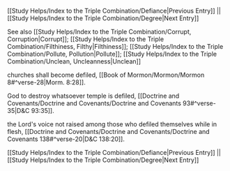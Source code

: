 [[Study Helps/Index to the Triple Combination/Defiance|Previous Entry]]  ||  [[Study Helps/Index to the Triple Combination/Degree|Next Entry]]

 See also [[Study Helps/Index to the Triple Combination/Corrupt, Corruption|Corrupt]]; [[Study Helps/Index to the Triple Combination/Filthiness, Filthy|Filthiness]]; [[Study Helps/Index to the Triple Combination/Pollute, Pollution|Pollute]]; [[Study Helps/Index to the Triple Combination/Unclean, Uncleanness|Unclean]]

 churches shall become defiled, [[Book of Mormon/Mormon/Mormon 8#^verse-28|Morm. 8:28]].

 God to destroy whatsoever temple is defiled, [[Doctrine and Covenants/Doctrine and Covenants/Doctrine and Covenants 93#^verse-35|D&C 93:35]].

 the Lord's voice not raised among those who defiled themselves while in flesh, [[Doctrine and Covenants/Doctrine and Covenants/Doctrine and Covenants 138#^verse-20|D&C 138:20]].

[[Study Helps/Index to the Triple Combination/Defiance|Previous Entry]]  ||  [[Study Helps/Index to the Triple Combination/Degree|Next Entry]]